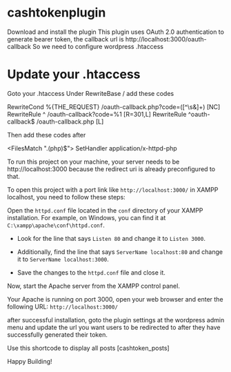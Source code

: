 # cashtokenplugin

Download and install the plugin
This plugin uses OAuth 2.0 authentication to generate bearer token, 
the callback url is http://localhost:3000/oauth-callback
So we need to configure wordpress .htaccess

# Update your .htaccess
Goto your .htaccess 
Under RewriteBase /
add these codes

RewriteCond %{THE_REQUEST} /oauth-callback\.php\?code=([^\s&]+) [NC]
RewriteRule ^ /oauth-callback?code=%1 [R=301,L]
RewriteRule ^oauth-callback$ /oauth-callback.php [L]

Then add these codes after </IfModule>

<FilesMatch "\.(php)$">    SetHandler application/x-httpd-php    </FilesMatch>


To run this project on your machine, your server needs to be http://localhost:3000
because the redirect uri is already preconfigured to that. 

To open this project with a port link like `http://localhost:3000/` in XAMPP localhost, you need to follow these steps: 

Open the `httpd.conf` file located in the `conf` directory of your XAMPP installation. For example, on Windows, you can find it at `C:\xampp\apache\conf\httpd.conf`.

   - Look for the line that says `Listen 80` and change it to `Listen 3000`.

   - Additionally, find the line that says `ServerName localhost:80` and change it to `ServerName localhost:3000`.

   - Save the changes to the `httpd.conf` file and close it.

Now, start the Apache server from the XAMPP control panel.

Your Apache is running on port 3000, open your web browser and enter the following URL: `http://localhost:3000/`

after successful installation, goto the plugin settings at the wordpress admin menu and update the url you want users to
be redirected to after they have successfully generated their token.

Use this shortcode to display all posts [cashtoken_posts]

Happy Building!
